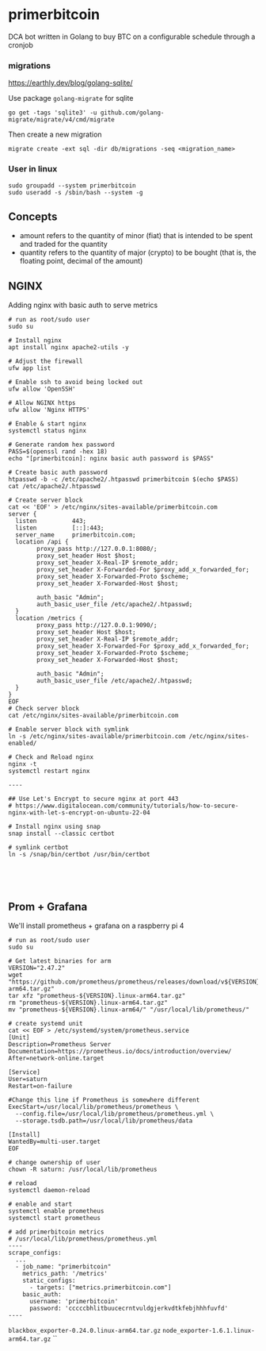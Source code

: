 # primerbitcoin

DCA bot written in Golang to buy BTC on a configurable schedule through a cronjob

### migrations

https://earthly.dev/blog/golang-sqlite/

Use package `golang-migrate` for sqlite

```shell
go get -tags 'sqlite3' -u github.com/golang-migrate/migrate/v4/cmd/migrate
```

Then create a new migration

```shell
migrate create -ext sql -dir db/migrations -seq <migration_name>
```

### User in linux

```
sudo groupadd --system primerbitcoin
sudo useradd -s /sbin/bash --system -g 
```

## Concepts
- amount refers to the quantity of minor (fiat) that is intended to be spent and traded for the quantity
- quantity refers to the quantity of major (crypto) to be bought (that is, the floating point, decimal of the amount)


## NGINX
Adding nginx with basic auth to serve metrics
```
# run as root/sudo user
sudo su

# Install nginx
apt install nginx apache2-utils -y

# Adjust the firewall 
ufw app list

# Enable ssh to avoid being locked out
ufw allow 'OpenSSH'

# Allow NGINX https
ufw allow 'Nginx HTTPS'

# Enable & start nginx
systemctl status nginx

# Generate random hex password
PASS=$(openssl rand -hex 18)
echo "[primerbitcoin]: nginx basic auth password is $PASS"

# Create basic auth password 
htpasswd -b -c /etc/apache2/.htpasswd primerbitcoin $(echo $PASS)
cat /etc/apache2/.htpasswd

# Create server block
cat << 'EOF' > /etc/nginx/sites-available/primerbitcoin.com
server {
  listen          443;
  listen          [::]:443;
  server_name     primerbitcoin.com;
  location /api {
        proxy_pass http://127.0.0.1:8080/;
        proxy_set_header Host $host;
        proxy_set_header X-Real-IP $remote_addr;
        proxy_set_header X-Forwarded-For $proxy_add_x_forwarded_for;
        proxy_set_header X-Forwarded-Proto $scheme;
        proxy_set_header X-Forwarded-Host $host;
        
        auth_basic "Admin";
        auth_basic_user_file /etc/apache2/.htpasswd; 
  }
  location /metrics {
        proxy_pass http://127.0.0.1:9090/;
        proxy_set_header Host $host;
        proxy_set_header X-Real-IP $remote_addr;
        proxy_set_header X-Forwarded-For $proxy_add_x_forwarded_for;
        proxy_set_header X-Forwarded-Proto $scheme;
        proxy_set_header X-Forwarded-Host $host;
        
        auth_basic "Admin";
        auth_basic_user_file /etc/apache2/.htpasswd; 
  }
}
EOF
# Check server block
cat /etc/nginx/sites-available/primerbitcoin.com

# Enable server block with symlink
ln -s /etc/nginx/sites-available/primerbitcoin.com /etc/nginx/sites-enabled/

# Check and Reload nginx
nginx -t
systemctl restart nginx

----

## Use Let's Encrypt to secure nginx at port 443
# https://www.digitalocean.com/community/tutorials/how-to-secure-nginx-with-let-s-encrypt-on-ubuntu-22-04

# Install nginx using snap
snap install --classic certbot

# symlink certbot
ln -s /snap/bin/certbot /usr/bin/certbot





```

## Prom + Grafana

We'll install prometheus + grafana on a raspberry pi 4

```
# run as root/sudo user
sudo su

# Get latest binaries for arm
VERSION="2.47.2"
wget "https://github.com/prometheus/prometheus/releases/download/v${VERSION}/prometheus-${VERSION}.linux-arm64.tar.gz"
tar xfz "prometheus-${VERSION}.linux-arm64.tar.gz"
rm "prometheus-${VERSION}.linux-arm64.tar.gz"
mv "prometheus-${VERSION}.linux-arm64/" "/usr/local/lib/prometheus/"

# create systemd unit
cat << EOF > /etc/systemd/system/prometheus.service   
[Unit]
Description=Prometheus Server
Documentation=https://prometheus.io/docs/introduction/overview/
After=network-online.target

[Service]
User=saturn
Restart=on-failure

#Change this line if Prometheus is somewhere different
ExecStart=/usr/local/lib/prometheus/prometheus \
  --config.file=/usr/local/lib/prometheus/prometheus.yml \
  --storage.tsdb.path=/usr/local/lib/prometheus/data

[Install]
WantedBy=multi-user.target 
EOF

# change ownership of user
chown -R saturn: /usr/local/lib/prometheus

# reload
systemctl daemon-reload

# enable and start
systemctl enable prometheus
systemctl start prometheus

# add primerbitcoin metrics
# /usr/local/lib/prometheus/prometheus.yml
----
scrape_configs:
  ...
  - job_name: "primerbitcoin"
    metrics_path: '/metrics'
    static_configs:
      - targets: ["metrics.primerbitcoin.com"]
    basic_auth:
      username: 'primerbitcoin'
      password: 'cccccbhlitbuucecrntvuldgjerkvdtkfebjhhhfuvfd'
----
```


`blackbox_exporter-0.24.0.linux-arm64.tar.gz`
`node_exporter-1.6.1.linux-arm64.tar.gz`
``